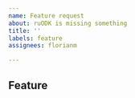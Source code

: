 ```yaml
---
name: Feature request
about: ruODK is missing something
title: ''
labels: feature
assignees: florianm

---
```


## Feature
<!-- Please briefly describe the new or missing feature. -->
